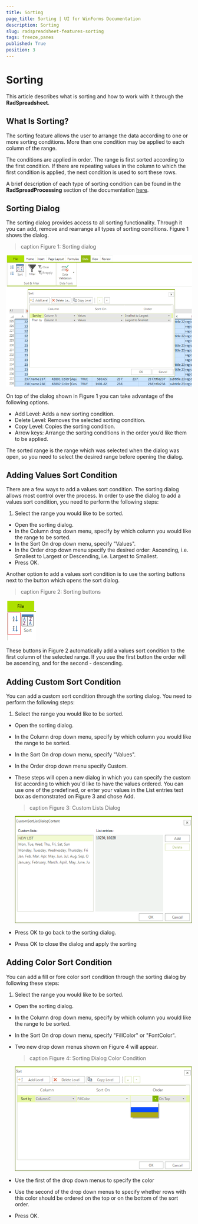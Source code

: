 ```yaml
---
title: Sorting
page_title: Sorting | UI for WinForms Documentation
description: Sorting
slug: radspreadsheet-features-sorting
tags: freeze,panes
published: True
position: 3
---
```


# Sorting

This article describes what is sorting and how to work with it through the **RadSpreadsheet**.

## What Is Sorting?

The sorting feature allows the user to arrange the data according to one or more sorting conditions. More than one condition may be applied to each column of the range.

The conditions are applied in order. The range is first sorted according to the first condition. If there are repeating values in the column to which the first condition is applied, the next condition is used to sort these rows.

A brief description of each type of sorting condition can be found in the **RadSpreadProcessing** section of the documentation [here](http://docs.telerik.com/devtools/document-processing/libraries/radspreadprocessing/features/sorting).

## Sorting Dialog

The sorting dialog provides access to all sorting functionality. Through it you can add, remove and rearrange all types of sorting conditions. Figure 1 shows the dialog.

>caption Figure 1: Sorting dialog

![spreadsheet-features-sorting 001](images/spreadsheet-features-sorting001.png) 

On top of the dialog shown in Figure 1 you can take advantage of the following options.

* Add Level: Adds a new sorting condition.
* Delete Level: Removes the selected sorting condition.
* Copy Level: Copies the sorting condition.
* Arrow keys: Arrange the sorting conditions in the order you’d like them to be applied.

The sorted range is the range which was selected when the dialog was open, so you need to select the desired range before opening the dialog.

## Adding Values Sort Condition

There are a few ways to add a values sort condition. The sorting dialog allows most control over the process. In order to use the dialog to add a values sort condition, you need to perform the following steps:

1. Select the range you would like to be sorted.
* Open the sorting dialog.
* In the Column drop down menu, specify by which column you would like the range to be sorted.
* In the Sort On drop down menu, specify "Values".
* In the Order drop down menu specify the desired order: Ascending, i.e. Smallest to Largest or Descending, i.e. Largest to Smallest.
* Press OK.

Another option to add a values sort condition is to use the sorting buttons next to the button which opens the sort dialog.

>caption Figure 2: Sorting buttons

![spreadsheet-features-sorting 002](images/spreadsheet-features-sorting002.png) 

These buttons in Figure 2 automatically add a values sort condition to the first column of the selected range. If you use the first button the order will be ascending, and for the second - descending.

## Adding Custom Sort Condition

You can add a custom sort condition through the sorting dialog. You need to perform the following steps:

1. Select the range you would like to be sorted.
* Open the sorting dialog.
* In the Column drop down menu, specify by which column you would like the range to be sorted.
* In the Sort On drop down menu, specify "Values".
*  In the Order drop down menu specify Custom.
* These steps will open a new dialog in which you can specify the custom list according to which you'd like to have the values ordered. You can use one of the predefined, or enter your values in the List entries text box as demonstrated on Figure 3 and chose Add.

	>caption Figure 3: Custom Lists Dialog

	![spreadsheet-features-sorting 003](images/spreadsheet-features-sorting003.png)
* Press OK to go back to the sorting dialog.
* Press OK to close the dialog and apply the sorting

## Adding Color Sort Condition

You can add a fill or fore color sort condition through the sorting dialog by following these steps:

1. Select the range you would like to be sorted.
* Open the sorting dialog.
* In the Column drop down menu, specify by which column you would like the range to be sorted.
* In the Sort On drop down menu, specify "FillColor" or "FontColor".
* Two new drop down menus shown on Figure 4 will appear.

	>caption Figure 4:  Sorting Dialog Color Condition

	![spreadsheet-features-sorting 004](images/spreadsheet-features-sorting004.png)

* Use the first of the drop down menus to specify the color
* Use the second of the drop down menus to specify whether rows with this color should be ordered on the top or on the bottom of the sort order.
* Press OK.








